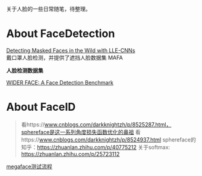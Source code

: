﻿---
title: 
date: 2019-04-20 17:28:05
tags:
categories: ["深度学习笔记"]
mathjax: true
---
关于人脸的一些日常随笔，待整理。

<!-- more -->

# About FaceDetection
[Detecting Masked Faces in the Wild with LLE-CNNs](http://www.escience.cn/people/geshiming/mafa.html) \
戴口罩人脸检测，并提供了遮挡人脸数据集 MAFA


**人脸检测数据集**

[WIDER FACE: A Face Detection Benchmark](http://shuoyang1213.me/WIDERFACE/)



# About FaceID

> 看https://www.cnblogs.com/darkknightzh/p/8525287.html，sphereface是这一系列角度损失函数优化的鼻祖
> 看https://www.cnblogs.com/darkknightzh/p/8524937.html
> sphereface的知乎：https://zhuanlan.zhihu.com/p/40775212
> 关于softmax: https://zhuanlan.zhihu.com/p/25723112


[megaface测试流程](https://blog.csdn.net/realmanma/article/details/77429726)